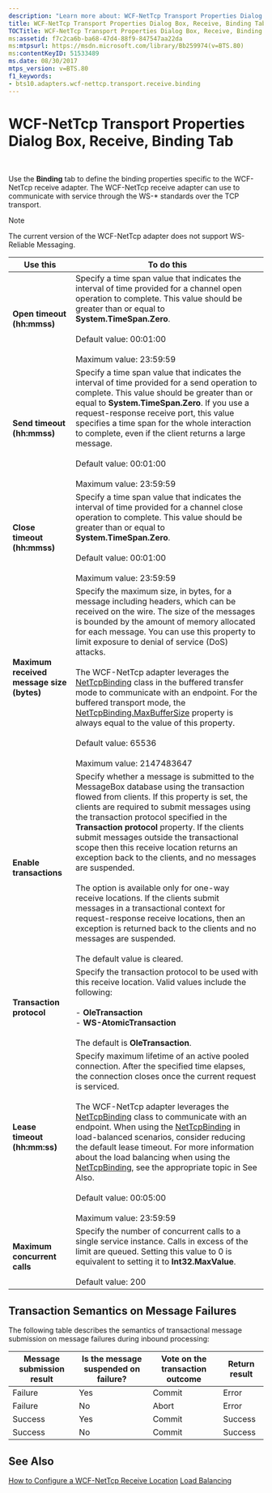 ```yaml
---
description: "Learn more about: WCF-NetTcp Transport Properties Dialog Box, Receive, Binding Tab"
title: WCF-NetTcp Transport Properties Dialog Box, Receive, Binding Tab
TOCTitle: WCF-NetTcp Transport Properties Dialog Box, Receive, Binding Tab
ms:assetid: f7c2ca6b-ba68-47d4-88f9-847547aa22da
ms:mtpsurl: https://msdn.microsoft.com/library/Bb259974(v=BTS.80)
ms:contentKeyID: 51533489
ms.date: 08/30/2017
mtps_version: v=BTS.80
f1_keywords:
- bts10.adapters.wcf-nettcp.transport.receive.binding
---
```


# WCF-NetTcp Transport Properties Dialog Box, Receive, Binding Tab

 

Use the **Binding** tab to define the binding properties specific to the WCF-NetTcp receive adapter. The WCF-NetTcp receive adapter can use to communicate with service through the WS-\* standards over the TCP transport.


> [!NOTE]
> <P>The current version of the WCF-NetTcp adapter does not support WS-Reliable Messaging.</P>



<table>
<thead>
<tr class="header">
<th>Use this</th>
<th>To do this</th>
</tr>
</thead>
<tbody>
<tr class="odd">
<td><strong>Open timeout (hh:mmss)</strong></td>
<td>Specify a time span value that indicates the interval of time provided for a channel open operation to complete. This value should be greater than or equal to <strong>System.TimeSpan.Zero</strong>.<br />
<br />
Default value: 00:01:00<br />
<br />
Maximum value: 23:59:59</td>
</tr>
<tr class="even">
<td><strong>Send timeout (hh:mmss)</strong></td>
<td>Specify a time span value that indicates the interval of time provided for a send operation to complete. This value should be greater than or equal to <strong>System.TimeSpan.Zero</strong>. If you use a request-response receive port, this value specifies a time span for the whole interaction to complete, even if the client returns a large message.<br />
<br />
Default value: 00:01:00<br />
<br />
Maximum value: 23:59:59</td>
</tr>
<tr class="odd">
<td><strong>Close timeout (hh:mmss)</strong></td>
<td>Specify a time span value that indicates the interval of time provided for a channel close operation to complete. This value should be greater than or equal to <strong>System.TimeSpan.Zero</strong>.<br />
<br />
Default value: 00:01:00<br />
<br />
Maximum value: 23:59:59</td>
</tr>
<tr class="even">
<td><strong>Maximum received message size (bytes)</strong></td>
<td>Specify the maximum size, in bytes, for a message including headers, which can be received on the wire. The size of the messages is bounded by the amount of memory allocated for each message. You can use this property to limit exposure to denial of service (DoS) attacks.<br />
<br />
The WCF-NetTcp adapter leverages the <a href="https://go.microsoft.com/fwlink/?linkid=81087">NetTcpBinding</a> class in the buffered transfer mode to communicate with an endpoint. For the buffered transport mode, the <a href="https://go.microsoft.com/fwlink/?linkid=81088">NetTcpBinding.MaxBufferSize</a> property is always equal to the value of this property.<br />
<br />
Default value: 65536<br />
<br />
Maximum value: 2147483647</td>
</tr>
<tr class="odd">
<td><strong>Enable transactions</strong></td>
<td>Specify whether a message is submitted to the MessageBox database using the transaction flowed from clients. If this property is set, the clients are required to submit messages using the transaction protocol specified in the <strong>Transaction protocol</strong> property. If the clients submit messages outside the transactional scope then this receive location returns an exception back to the clients, and no messages are suspended.<br />
<br />
The option is available only for one-way receive locations. If the clients submit messages in a transactional context for request-response receive locations, then an exception is returned back to the clients and no messages are suspended.<br />
<br />
The default value is cleared.</td>
</tr>
<tr class="even">
<td><strong>Transaction protocol</strong></td>
<td>Specify the transaction protocol to be used with this receive location. Valid values include the following:<br />
<br />
- <strong>OleTransaction</strong><br />
- <strong>WS-AtomicTransaction</strong><br />
<br />
The default is <strong>OleTransaction</strong>.</td>
</tr>
<tr class="odd">
<td><strong>Lease timeout (hh:mm:ss)</strong></td>
<td>Specify maximum lifetime of an active pooled connection. After the specified time elapses, the connection closes once the current request is serviced.<br />
<br />
The WCF-NetTcp adapter leverages the <a href="https://go.microsoft.com/fwlink/?linkid=81087">NetTcpBinding</a> class to communicate with an endpoint. When using the <a href="https://go.microsoft.com/fwlink/?linkid=81087">NetTcpBinding</a> in load-balanced scenarios, consider reducing the default lease timeout. For more information about the load balancing when using the <a href="https://go.microsoft.com/fwlink/?linkid=81087">NetTcpBinding</a>, see the appropriate topic in See Also.<br />
<br />
Default value: 00:05:00<br />
<br />
Maximum value: 23:59:59</td>
</tr>
<tr class="even">
<td><strong>Maximum concurrent calls</strong></td>
<td>Specify the number of concurrent calls to a single service instance. Calls in excess of the limit are queued. Setting this value to 0 is equivalent to setting it to <strong>Int32.MaxValue</strong>.<br />
<br />
Default value: 200</td>
</tr>
</tbody>
</table>


## Transaction Semantics on Message Failures

The following table describes the semantics of transactional message submission on message failures during inbound processing:

<table>
<thead>
<tr class="header">
<th>Message submission result</th>
<th>Is the message suspended on failure?</th>
<th>Vote on the transaction outcome</th>
<th>Return result</th>
</tr>
</thead>
<tbody>
<tr class="odd">
<td>Failure</td>
<td>Yes</td>
<td>Commit</td>
<td>Error</td>
</tr>
<tr class="even">
<td>Failure</td>
<td>No</td>
<td>Abort</td>
<td>Error</td>
</tr>
<tr class="odd">
<td>Success</td>
<td>Yes</td>
<td>Commit</td>
<td>Success</td>
</tr>
<tr class="even">
<td>Success</td>
<td>No</td>
<td>Commit</td>
<td>Success</td>
</tr>
</tbody>
</table>


## See Also

[How to Configure a WCF-NetTcp Receive Location](https://msdn.microsoft.com/library/bb226412\(v=bts.80\))
[Load Balancing](https://go.microsoft.com/fwlink/?linkid=81089)
